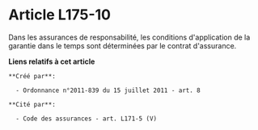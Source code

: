 # Article L175-10

Dans les assurances de responsabilité, les conditions d'application de la garantie dans le temps sont déterminées par le
contrat d'assurance.

**Liens relatifs à cet article**

	**Créé par**:

	  - Ordonnance n°2011-839 du 15 juillet 2011 - art. 8

	**Cité par**:

	  - Code des assurances - art. L171-5 (V)
